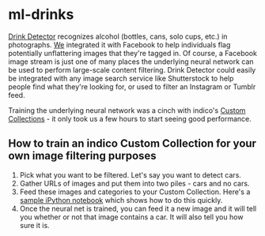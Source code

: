 # ml-drinks

[Drink Detector](https://ml-drinks.herokuapp.com/) recognizes alcohol (bottles, cans, solo cups, etc.) in photographs. [We](https://github.com/the-creatives/) integrated it with Facebook to help individuals flag potentially unflattering images that they're tagged in. Of course, a Facebook image stream is just one of many places the underlying neural network can be used to perform large-scale content filtering. Drink Detector could easily be integrated with any image search service like Shutterstock to help people find what they're looking for, or used to filter an Instagram or Tumblr feed.

Training the underlying neural network was a cinch with indico's [Custom Collections](https://indico.io/product/custom-collections) - it only took us a few hours to start seeing good performance.

How to train an indico Custom Collection for your own image filtering purposes
-----

1. Pick what you want to be filtered. Let's say you want to detect cars.
2. Gather URLs of images and put them into two piles - cars and no cars.
3. Feed these images and categories to your Custom Collection. Here's a [sample iPython notebook](https://github.com/the-creatives/ml-drinks/blob/master/notebooks/Alcohol%20vs%20not%20testing.ipynb) which shows how to do this quickly.
4. Once the neural net is trained, you can feed it a new image and it will tell you whether or not that image contains a car. It will also tell you how sure it is.
